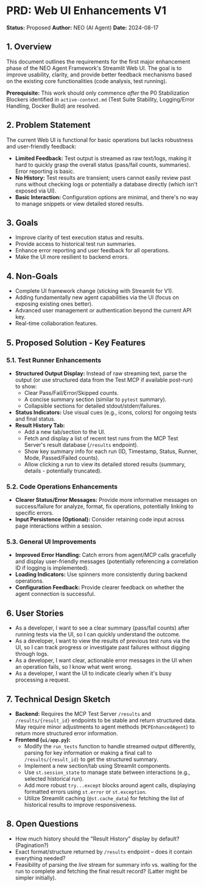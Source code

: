 # PRD: Web UI Enhancements V1

**Status:** Proposed
**Author:** NEO (AI Agent)
**Date:** 2024-08-17

## 1. Overview

This document outlines the requirements for the first major enhancement phase of the NEO Agent Framework's Streamlit Web UI. The goal is to improve usability, clarity, and provide better feedback mechanisms based on the existing core functionalities (code analysis, test running).

**Prerequisite:** This work should only commence *after* the P0 Stabilization Blockers identified in `active-context.md` (Test Suite Stability, Logging/Error Handling, Docker Build) are resolved.

## 2. Problem Statement

The current Web UI is functional for basic operations but lacks robustness and user-friendly feedback:
*   **Limited Feedback:** Test output is streamed as raw text/logs, making it hard to quickly grasp the overall status (pass/fail counts, summaries). Error reporting is basic.
*   **No History:** Test results are transient; users cannot easily review past runs without checking logs or potentially a database directly (which isn't exposed via UI).
*   **Basic Interaction:** Configuration options are minimal, and there's no way to manage snippets or view detailed stored results.

## 3. Goals

*   Improve clarity of test execution status and results.
*   Provide access to historical test run summaries.
*   Enhance error reporting and user feedback for all operations.
*   Make the UI more resilient to backend errors.

## 4. Non-Goals

*   Complete UI framework change (sticking with Streamlit for V1).
*   Adding fundamentally new agent capabilities via the UI (focus on exposing existing ones better).
*   Advanced user management or authentication beyond the current API key.
*   Real-time collaboration features.

## 5. Proposed Solution - Key Features

### 5.1. Test Runner Enhancements
*   **Structured Output Display:** Instead of raw streaming text, parse the output (or use structured data from the Test MCP if available post-run) to show:
    *   Clear Pass/Fail/Error/Skipped counts.
    *   A concise summary section (similar to `pytest` summary).
    *   Collapsible sections for detailed stdout/stderr/failures.
*   **Status Indicators:** Use visual cues (e.g., icons, colors) for ongoing tests and final status.
*   **Result History Tab:**
    *   Add a new tab/section to the UI.
    *   Fetch and display a list of recent test runs from the MCP Test Server's result database (`/results` endpoint).
    *   Show key summary info for each run (ID, Timestamp, Status, Runner, Mode, Passed/Failed counts).
    *   Allow clicking a run to view its detailed stored results (summary, details - potentially truncated).

### 5.2. Code Operations Enhancements
*   **Clearer Status/Error Messages:** Provide more informative messages on success/failure for analyze, format, fix operations, potentially linking to specific errors.
*   **Input Persistence (Optional):** Consider retaining code input across page interactions within a session.

### 5.3. General UI Improvements
*   **Improved Error Handling:** Catch errors from agent/MCP calls gracefully and display user-friendly messages (potentially referencing a correlation ID if logging is implemented).
*   **Loading Indicators:** Use spinners more consistently during backend operations.
*   **Configuration Feedback:** Provide clearer feedback on whether the agent connection is successful.

## 6. User Stories

*   As a developer, I want to see a clear summary (pass/fail counts) after running tests via the UI, so I can quickly understand the outcome.
*   As a developer, I want to view the results of previous test runs via the UI, so I can track progress or investigate past failures without digging through logs.
*   As a developer, I want clear, actionable error messages in the UI when an operation fails, so I know what went wrong.
*   As a developer, I want the UI to indicate clearly when it's busy processing a request.

## 7. Technical Design Sketch

*   **Backend:** Requires the MCP Test Server `/results` and `/results/{result_id}` endpoints to be stable and return structured data. May require minor adjustments to agent methods (`MCPEnhancedAgent`) to return more structured error information.
*   **Frontend (`ui/app.py`):**
    *   Modify the `run_tests` function to handle streamed output differently, parsing for key information or making a final call to `/results/{result_id}` to get the structured summary.
    *   Implement a new section/tab using Streamlit components.
    *   Use `st.session_state` to manage state between interactions (e.g., selected historical run).
    *   Add more robust `try...except` blocks around agent calls, displaying formatted errors using `st.error` or `st.exception`.
    *   Utilize Streamlit caching (`@st.cache_data`) for fetching the list of historical results to improve responsiveness.

## 8. Open Questions

*   How much history should the "Result History" display by default? (Pagination?)
*   Exact format/structure returned by `/results` endpoint – does it contain everything needed?
*   Feasibility of parsing the *live* stream for summary info vs. waiting for the run to complete and fetching the final result record? (Latter might be simpler initially). 